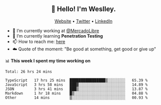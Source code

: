 <h2 align="center">👋 Hello! I'm Weslley.</h2>
<p align="center">
  <a href="http://weslleyneri.com.br">Website</a> •
  <a href="https://twitter.com/Weslley_Neri">Twitter</a> •
  <a href="https://www.linkedin.com/in/weslley-neri-3658908b">LinkedIn</a>
</p>


- 🔭 I’m currently working at [@MercadoLibre](https://github.com/mercadolibre)
- 🌱 I’m currently learning **Penetration Testing**
- 📫 How to reach me: [here](mailto:weslley39@gmail.com)
- ☁️ Quote of the moment: "Be good at something, get good or give up"

📊 **This week I spent my time working on**
<!--START_SECTION:waka-->
```text
Total: 26 hrs 24 mins

TypeScript   17 hrs 25 mins  ████████████████▒░░░░░░░░   65.39 % 
JavaScript   3 hrs 58 mins   ███▓░░░░░░░░░░░░░░░░░░░░░   14.89 % 
JSON         3 hrs 41 mins   ███▒░░░░░░░░░░░░░░░░░░░░░   13.87 % 
Markdown     1 hr 18 mins    █▒░░░░░░░░░░░░░░░░░░░░░░░   04.88 % 
Other        14 mins         ▒░░░░░░░░░░░░░░░░░░░░░░░░   00.93 % 
```
<!--END_SECTION:waka-->

<!-- Inspired by https://github.com/gruselhaus/gruselhaus -->